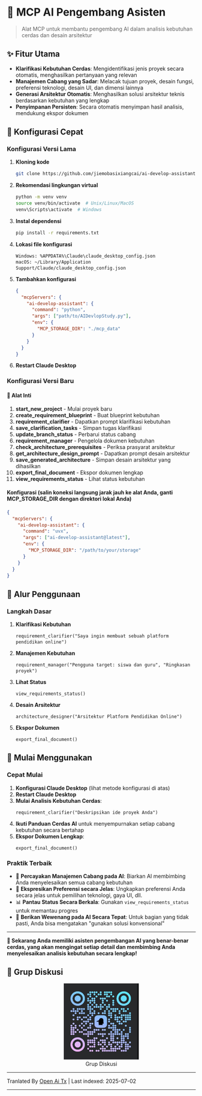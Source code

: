 # 🚀 MCP AI Pengembang Asisten

> Alat MCP untuk membantu pengembang AI dalam analisis kebutuhan cerdas dan desain arsitektur

## ✨ Fitur Utama

- **Klarifikasi Kebutuhan Cerdas**: Mengidentifikasi jenis proyek secara otomatis, menghasilkan pertanyaan yang relevan
- **Manajemen Cabang yang Sadar**: Melacak tujuan proyek, desain fungsi, preferensi teknologi, desain UI, dan dimensi lainnya
- **Generasi Arsitektur Otomatis**: Menghasilkan solusi arsitektur teknis berdasarkan kebutuhan yang lengkap
- **Penyimpanan Persisten**: Secara otomatis menyimpan hasil analisis, mendukung ekspor dokumen

## 📁 Konfigurasi Cepat

### Konfigurasi Versi Lama
1. **Kloning kode**
   ```bash
   git clone https://github.com/jiemobasixiangcai/ai-develop-assistant.git
   ```
2. **Rekomendasi lingkungan virtual**
   ```bash
   python -m venv venv
   source venv/bin/activate  # Unix/Linux/MacOS
   venv\Scripts\activate  # Windows
   ```
3. **Instal dependensi**
   ```bash
   pip install -r requirements.txt
   ```

4. **Lokasi file konfigurasi**
   ```
   Windows: %APPDATA%\Claude\claude_desktop_config.json
   macOS: ~/Library/Application Support/Claude/claude_desktop_config.json
   ```

5. **Tambahkan konfigurasi**
   ```json
   {
     "mcpServers": {
       "ai-develop-assistant": {
         "command": "python",
         "args": ["path/to/AIDevlopStudy.py"],
         "env": {
           "MCP_STORAGE_DIR": "./mcp_data"
         }
       }
     }
   }
   ```

3. **Restart Claude Desktop**

### Konfigurasi Versi Baru
#### 🔧 Alat Inti
1. **start_new_project** - Mulai proyek baru
2. **create_requirement_blueprint** - Buat blueprint kebutuhan
3. **requirement_clarifier** - Dapatkan prompt klarifikasi kebutuhan
4. **save_clarification_tasks** - Simpan tugas klarifikasi
5. **update_branch_status** - Perbarui status cabang
6. **requirement_manager** - Pengelola dokumen kebutuhan
7. **check_architecture_prerequisites** - Periksa prasyarat arsitektur
8. **get_architecture_design_prompt** - Dapatkan prompt desain arsitektur
9. **save_generated_architecture** - Simpan desain arsitektur yang dihasilkan
10. **export_final_document** - Ekspor dokumen lengkap
11. **view_requirements_status** - Lihat status kebutuhan

#### Konfigurasi (salin koneksi langsung jarak jauh ke alat Anda, ganti MCP_STORAGE_DIR dengan direktori lokal Anda)
   ```json
   {
     "mcpServers": {
       "ai-develop-assistant": {
         "command": "uvx",
         "args": ["ai-develop-assistant@latest"],
         "env": {
           "MCP_STORAGE_DIR": "/path/to/your/storage"
         }
       }
     }
   }
   ```

## 🎯 Alur Penggunaan

### Langkah Dasar

1. **Klarifikasi Kebutuhan**
   ```
   requirement_clarifier("Saya ingin membuat sebuah platform pendidikan online")
   ```

2. **Manajemen Kebutuhan**
   ```
   requirement_manager("Pengguna target: siswa dan guru", "Ringkasan proyek")
   ```

3. **Lihat Status**
   ```
   view_requirements_status()
   ```

4. **Desain Arsitektur**
   ```
   architecture_designer("Arsitektur Platform Pendidikan Online")
   ```

5. **Ekspor Dokumen**
   ```
   export_final_document()
   ```

## 🚀 Mulai Menggunakan

### Cepat Mulai
1. **Konfigurasi Claude Desktop** (lihat metode konfigurasi di atas)
2. **Restart Claude Desktop**
3. **Mulai Analisis Kebutuhan Cerdas**:
   ```
   requirement_clarifier("Deskripsikan ide proyek Anda")
   ```
4. **Ikuti Panduan Cerdas AI** untuk menyempurnakan setiap cabang kebutuhan secara bertahap
5. **Ekspor Dokumen Lengkap**:
   ```
   export_final_document()
   ```

### Praktik Terbaik
- 💬 **Percayakan Manajemen Cabang pada AI**: Biarkan AI membimbing Anda menyelesaikan semua cabang kebutuhan
- 🎯 **Ekspresikan Preferensi secara Jelas**: Ungkapkan preferensi Anda secara jelas untuk pemilihan teknologi, gaya UI, dll.
- 📊 **Pantau Status Secara Berkala**: Gunakan `view_requirements_status` untuk memantau progres
- 🤖 **Berikan Wewenang pada AI Secara Tepat**: Untuk bagian yang tidak pasti, Anda bisa mengatakan "gunakan solusi konvensional"

---

**🎯 Sekarang Anda memiliki asisten pengembangan AI yang benar-benar cerdas, yang akan mengingat setiap detail dan membimbing Anda menyelesaikan analisis kebutuhan secara lengkap!**

## 💬 Grup Diskusi

<div align="center">
<img src="https://raw.githubusercontent.com/jiemobasixiangcai/ai-develop-assistant/main/./assets/qr-code.jpg" width="200" alt="Grup Diskusi">
<br>
Grup Diskusi
</div>


---


Tranlated By [Open Ai Tx](https://github.com/OpenAiTx/OpenAiTx) | Last indexed: 2025-07-02


---